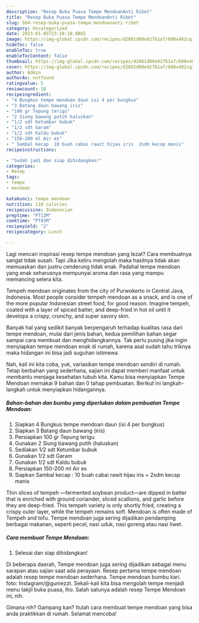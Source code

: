 ```yaml
---
description: "Resep Buka Puasa Tempe MendoanAnti Ribet"
title: "Resep Buka Puasa Tempe MendoanAnti Ribet"
slug: 564-resep-buka-puasa-tempe-mendoananti-ribet
category: Uncategorized
date: 2023-01-05T23:28:18.880Z
image: https://img-global.cpcdn.com/recipes/d2801d09e927b1af/680x482cq70/tempe-mendoan-foto-resep-utama.jpg
hideToc: false
enableToc: true
enableTocContent: false
thumbnail: https://img-global.cpcdn.com/recipes/d2801d09e927b1af/680x482cq70/tempe-mendoan-foto-resep-utama.jpg
cover: https://img-global.cpcdn.com/recipes/d2801d09e927b1af/680x482cq70/tempe-mendoan-foto-resep-utama.jpg
author: Admin
authorAv: notfound
ratingvalue: 5
reviewcount: 10
recipeingredient:
- "4 Bungkus tempe mendoan daun isi 4 per bungkus"
- "3 Batang daun bawang iris"
- "100 gr Tepung terigu"
- "2 Siung bawang putih haluskan"
- "1/2 sdt Ketumbar bubuk"
- "1/2 sdt Garam"
- "1/2 sdt Kaldu bubuk"
- "150-200 ml Air es"
- " Sambal kecap  10 buah cabai rawit hijau iris  2sdm kecap manis"
recipeinstructions:

- "Sudah jadi dan siap dihidangkan!"
categories:
- Resep
tags:
- tempe
- mendoan

katakunci: tempe mendoan 
nutrition: 110 calories
recipecuisine: Indonesian
preptime: "PT13M"
cooktime: "PT43M"
recipeyield: "2"
recipecategory: Lunch

---
```



Lagi mencari inspirasi resep tempe mendoan yang lezat? Cara membuatnya sangat tidak susah. Tapi Jika keliru mengolah maka hasilnya tidak akan memuaskan dan justru cenderung tidak enak. Padahal tempe mendoan yang enak seharusnya mempunyai aroma dan rasa yang mampu memancing selera kita.


Tempeh mendoan originates from the city of Purwokerto in Central Java, Indonesia. Most people consider tempeh mendoan as a snack, and is one of the more popular Indonesian street food, for good reason. Imagine tempeh, coated with a layer of spiced batter, and deep-fried in hot oil until it develops a crispy, crunchy, and super savory skin.

Banyak hal yang sedikit banyak berpengaruh terhadap kualitas rasa dari tempe mendoan, mulai dari jenis bahan, kedua pemilihan bahan segar sampai cara membuat dan menghidangkannya. Tak perlu pusing jika ingin menyiapkan tempe mendoan enak di rumah, karena asal sudah tahu triknya maka hidangan ini bisa jadi suguhan istimewa.


Nah, kali ini kita coba, yuk, variasikan tempe mendoan sendiri di rumah. Tetap berbahan yang sederhana, sajian ini dapat memberi manfaat untuk membantu menjaga kesehatan tubuh kita. Kamu bisa menyiapkan Tempe Mendoan memakai 9 bahan dan 0 tahap pembuatan. Berikut ini langkah-langkah untuk menyiapkan hidangannya.

<!--inarticleads1-->

##### Bahan-bahan dan bumbu yang diperlukan dalam pembuatan Tempe Mendoan:

1. Siapkan 4 Bungkus tempe mendoan daun (isi 4 per bungkus)
1. Siapkan 3 Batang daun bawang (iris)
1. Persiapkan 100 gr Tepung terigu
1. Gunakan 2 Siung bawang putih (haluskan)
1. Sediakan 1/2 sdt Ketumbar bubuk
1. Gunakan 1/2 sdt Garam
1. Gunakan 1/2 sdt Kaldu bubuk
1. Persiapkan 150-200 ml Air es
1. Siapkan  Sambal kecap : 10 buah cabai rawit hijau iris + 2sdm kecap manis


Thin slices of tempeh —fermented soybean product—are dipped in batter that is enriched with ground coriander, sliced scallions, and garlic before they are deep-fried. This tempeh variety is only shortly fried, creating a crispy outer layer, while the tempeh remains soft. Mendoan is often made of Tempeh and tofu. Tempe mendoan juga sering dijadikan pendamping berbagai makanan, seperti pecel, nasi uduk, nasi goreng atau nasi liwet. 

<!--inarticleads2-->

##### Cara membuat Tempe Mendoan:


1. Selesai dan siap dihidangkan!

Di beberapa daerah, Tempe mendoan juga sering dijadikan sebagai menu sarapan atau sajian saat ada perayaan. Resep pertama tempe mendoan adalah resep tempe mendoan sederhana. Tempe mendoan bumbu kari. foto: Instagram/@guniezzt. Sekali-kali kita bisa mengolah tempe menjadi menu takjil buka puasa, lho. Salah satunya adalah resep Tempe Mendoan ini, nih. 

Gimana nih? Gampang kan? Itulah cara membuat tempe mendoan yang bisa anda praktikkan di rumah. Selamat mencoba!
